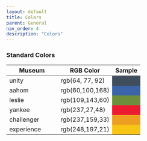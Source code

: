 ```yaml
---
layout: default
title: Colors
parent: General
nav_order: 4
description: "Colors"
---
```


### Standard Colors

<style>
	div.table-wrapper {
		min-width:  unset;
		width:  auto;
	}
</style>

<table class="minimal">
   <thead>
      <tr class="tableTop">
         <th style="width:120px">Museum</th>
         <th>RGB Color</th>
         <th>Sample</th>
      </tr>
   </thead>
   <tbody>
   		<tr>
         <td>unity</td>
         <td>rgb(64, 77, 92)</td>
         <td style="width:40px;background-color: rgb(64, 77, 92);">&nbsp;</td>
      </tr>
      <tr>
         <td>aahom</td>
         <td>rgb(60,100,168)</td>
         <td style="width:40px;background-color: rgb(60,100,168);">&nbsp;</td>
      </tr>
      <tr>
         <td>leslie</td>
         <td>rgb(109,143,60)</td>
         <td style="width:40px;background-color: rgb(109,143,60);">&nbsp;</td>
      </tr>
      <tr>
         <td>yankee</td>
         <td>rgb(237,27,48)</td>
         <td style="width:40px;background-color: rgb(237,27,48);">&nbsp;</td>
      </tr>
      <tr>
         <td>challenger</td>
         <td>rgb(237,159,33)</td>
         <td style="width:40px;background-color: rgb(237,159,33);">&nbsp;</td>
      </tr>
      <tr>
         <td>experience</td>
         <td>rgb(248,197,21)</td>
         <td style="width:40px;background-color: rgb(248,197,21);">&nbsp;</td>
      </tr>
   </tbody>
</table>